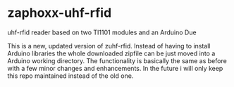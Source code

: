 # zaphoxx-uhf-rfid
uhf-rfid reader based on two TI1101 modules and an Arduino Due

This is a new, updated version of zuhf-rfid. Instead of having to install Arduino libraries the whole downloaded zipfile can be just moved into a Arduino working directory. The functionality is basically the same as before with a few minor changes and enhancements. In the future i will only keep this repo maintained instead of the old one.
